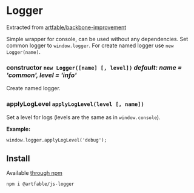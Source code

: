 # Logger
Extracted from [artfable/backbone-improvement](https://github.com/artfable/backbone-improvement)
 
Simple wrapper for console, can be used without any dependencies.
Set common logger to `window.logger`. For create named logger use `new Logger(name)`.

### constructor `new Logger([name] [, level])` *default: name = 'common', level = 'info'*
Create named logger.

### applyLogLevel `applyLogLevel(level [, name])`
Set a level for logs (levels are the same as in `window.console`).

**Example:**

	window.logger.applyLogLevel('debug');


## Install

Available [through npm](https://www.npmjs.com/package/@artfable/js-logger)

    npm i @artfable/js-logger